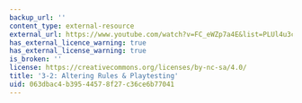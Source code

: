 ```yaml
---
backup_url: ''
content_type: external-resource
external_url: https://www.youtube.com/watch?v=FC_eWZp7a4E&list=PLUl4u3cNGP63YWzCDORR965yCmHiCKF9Z&index=6&t=525s
has_external_licence_warning: true
has_external_license_warning: true
is_broken: ''
license: https://creativecommons.org/licenses/by-nc-sa/4.0/
title: '3-2: Altering Rules & Playtesting'
uid: 063dbac4-b395-4457-8f27-c36ce6b77041
---
```

